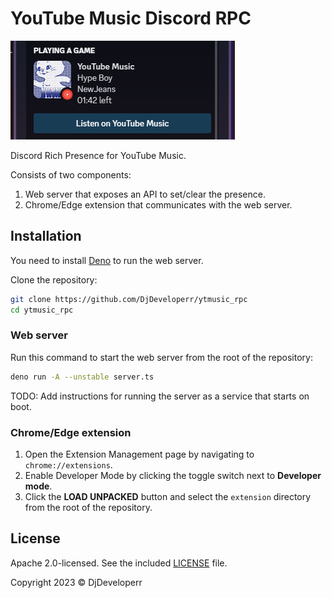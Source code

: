 # YouTube Music Discord RPC

![screenshot](./screenshots/1.png)

Discord Rich Presence for YouTube Music.

Consists of two components:

1. Web server that exposes an API to set/clear the presence.
2. Chrome/Edge extension that communicates with the web server.

## Installation

You need to install [Deno](https://deno.land) to run the web server.

Clone the repository:

```sh
git clone https://github.com/DjDeveloperr/ytmusic_rpc
cd ytmusic_rpc
```

### Web server

Run this command to start the web server from the root of the repository:

```sh
deno run -A --unstable server.ts
```

TODO: Add instructions for running the server as a service that starts on boot.

### Chrome/Edge extension

1. Open the Extension Management page by navigating to `chrome://extensions`.
2. Enable Developer Mode by clicking the toggle switch next to **Developer
   mode**.
3. Click the **LOAD UNPACKED** button and select the `extension` directory from
   the root of the repository.

## License

Apache 2.0-licensed. See the included [LICENSE](./LICENSE) file.

Copyright 2023 © DjDeveloperr
